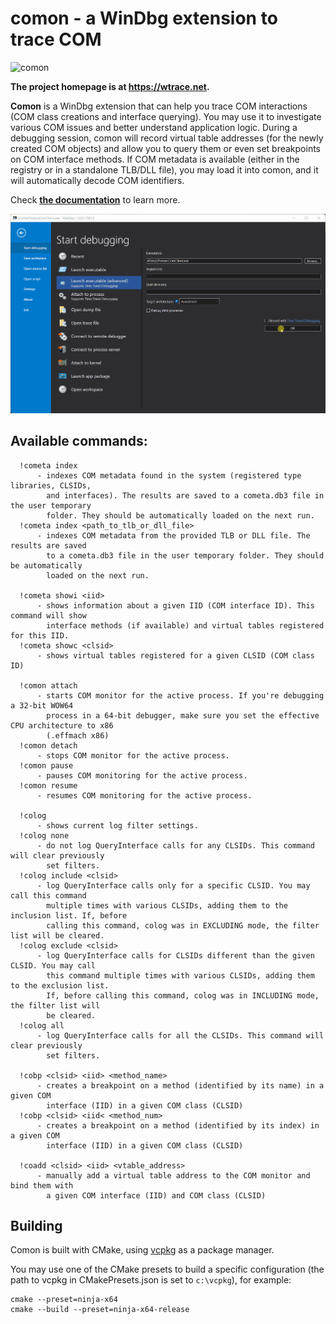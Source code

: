 # comon - a WinDbg extension to trace COM

![comon](https://github.com/lowleveldesign/comon/workflows/build/badge.svg)

**The project homepage is at <https://wtrace.net>.**

**Comon** is a WinDbg extension that can help you trace COM interactions (COM class creations and interface querying). You may use it to investigate various COM issues and better understand application logic. During a debugging session, comon will record virtual table addresses (for the newly created COM objects) and allow you to query them or even set breakpoints on COM interface methods. If COM metadata is available (either in the registry or in a standalone TLB/DLL file), you may load it into comon, and it will automatically decode COM identifiers.

Check [**the documentation**](https://wtrace.net/documentation/comon) to learn more.

![](comon.gif)

## Available commands:

```
  !cometa index
      - indexes COM metadata found in the system (registered type libraries, CLSIDs,
        and interfaces). The results are saved to a cometa.db3 file in the user temporary
        folder. They should be automatically loaded on the next run.
  !cometa index <path_to_tlb_or_dll_file>
      - indexes COM metadata from the provided TLB or DLL file. The results are saved
        to a cometa.db3 file in the user temporary folder. They should be automatically
        loaded on the next run.

  !cometa showi <iid>
      - shows information about a given IID (COM interface ID). This command will show
        interface methods (if available) and virtual tables registered for this IID.
  !cometa showc <clsid>
      - shows virtual tables registered for a given CLSID (COM class ID)

  !comon attach
      - starts COM monitor for the active process. If you're debugging a 32-bit WOW64
        process in a 64-bit debugger, make sure you set the effective CPU architecture to x86
        (.effmach x86)
  !comon detach
      - stops COM monitor for the active process.
  !comon pause
      - pauses COM monitoring for the active process.
  !comon resume
      - resumes COM monitoring for the active process.

  !colog
      - shows current log filter settings.
  !colog none
      - do not log QueryInterface calls for any CLSIDs. This command will clear previously
        set filters.
  !colog include <clsid>
      - log QueryInterface calls only for a specific CLSID. You may call this command
        multiple times with various CLSIDs, adding them to the inclusion list. If, before
        calling this command, colog was in EXCLUDING mode, the filter list will be cleared. 
  !colog exclude <clsid>
      - log QueryInterface calls for CLSIDs different than the given CLSID. You may call
        this command multiple times with various CLSIDs, adding them to the exclusion list.
        If, before calling this command, colog was in INCLUDING mode, the filter list will
        be cleared. 
  !colog all
      - log QueryInterface calls for all the CLSIDs. This command will clear previously
        set filters.

  !cobp <clsid> <iid> <method_name>
      - creates a breakpoint on a method (identified by its name) in a given COM
        interface (IID) in a given COM class (CLSID)
  !cobp <clsid> <iid< <method_num>
      - creates a breakpoint on a method (identified by its index) in a given COM
        interface (IID) in a given COM class (CLSID)

  !coadd <clsid> <iid> <vtable_address>
      - manually add a virtual table address to the COM monitor and bind them with
        a given COM interface (IID) and COM class (CLSID)
```

## Building

Comon is built with CMake, using [vcpkg](https://vcpkg.io) as a package manager.

You may use one of the CMake presets to build a specific configuration (the path to vcpkg in CMakePresets.json is set to `c:\vcpkg`), for example:

```
cmake --preset=ninja-x64
cmake --build --preset=ninja-x64-release
```
